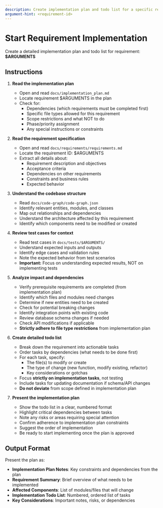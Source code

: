 ```yaml
---
description: Create implementation plan and todo list for a specific requirement
argument-hint: <requirement-id>
---
```


# Start Requirement Implementation

Create a detailed implementation plan and todo list for requirement: **$ARGUMENTS**

## Instructions

1. **Read the implementation plan**
   - Open and read `docs/implementation_plan.md`
   - Locate requirement $ARGUMENTS in the plan
   - Check for:
     - Dependencies (which requirements must be completed first)
     - Specific file types allowed for this requirement
     - Scope restrictions and what NOT to do
     - Phase/priority assignment
     - Any special instructions or constraints

2. **Read the requirement specification**
   - Open and read `docs/requirements/requirements.md`
   - Locate the requirement ID: $ARGUMENTS
   - Extract all details about:
     - Requirement description and objectives
     - Acceptance criteria
     - Dependencies on other requirements
     - Constraints and business rules
     - Expected behavior

3. **Understand the codebase structure**
   - Read `docs/code-graph/code-graph.json`
   - Identify relevant entities, modules, and classes
   - Map out relationships and dependencies
   - Understand the architecture affected by this requirement
   - Identify which components need to be modified or created

4. **Review test cases for context**
   - Read test cases in `docs/tests/$ARGUMENTS/`
   - Understand expected inputs and outputs
   - Identify edge cases and validation rules
   - Note the expected behavior from test scenarios
   - **Important:** Focus on understanding expected results, NOT on implementing tests

5. **Analyze impact and dependencies**
   - Verify prerequisite requirements are completed (from implementation plan)
   - Identify which files and modules need changes
   - Determine if new entities need to be created
   - Check for potential breaking changes
   - Identify integration points with existing code
   - Review database schema changes if needed
   - Check API modifications if applicable
   - **Strictly adhere to file type restrictions** from implementation plan

6. **Create detailed todo list**
   - Break down the requirement into actionable tasks
   - Order tasks by dependencies (what needs to be done first)
   - For each task, specify:
     - The file(s) to modify or create
     - The type of change (new function, modify existing, refactor)
     - Key considerations or gotchas
   - Focus **strictly on implementation tasks**, not testing
   - Include tasks for updating documentation if schema/API changes
   - **Do not deviate** from scope defined in implementation plan

7. **Present the implementation plan**
   - Show the todo list in a clear, numbered format
   - Highlight critical dependencies between tasks
   - Note any risks or areas requiring special attention
   - Confirm adherence to implementation plan constraints
   - Suggest the order of implementation
   - Be ready to start implementing once the plan is approved

## Output Format

Present the plan as:
- **Implementation Plan Notes**: Key constraints and dependencies from the plan
- **Requirement Summary**: Brief overview of what needs to be implemented
- **Affected Components**: List of modules/files that will change
- **Implementation Todo List**: Numbered, ordered list of tasks
- **Key Considerations**: Important notes, risks, or dependencies
